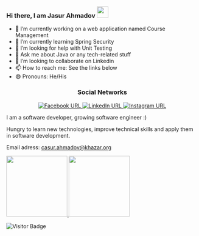 ### Hi there, I am Jasur Ahmadov <img src="https://raw.githubusercontent.com/aemmadi/aemmadi/master/wave.gif" width="30">

- 🔭 I’m currently working on a web application named Course Management
- 🌱 I’m currently learning Spring Security
- 🤔 I’m looking for help with Unit Testing
- 💬 Ask me about Java or any tech-related stuff
- 👯 I’m looking to collaborate on Linkedin
- 📫 How to reach me: See the links below
- 😄 Pronouns: He/His
<h3 align="center">Social Networks</h3>

<p align="center">
  
<a href="https://www.facebook.com/jasur.ahmadoff">
<img alt="Facebook URL" src="https://img.shields.io/twitter/url?label=Facebook&logo=Facebook&url=https%3A%2F%2Fwww.linkedin.com%2Fin%2Fjasur-ahmadov%2F">
</a>  

<a href="https://www.linkedin.com/in/jasur-ahmadov/">
<img alt="LinkedIn URL" src="https://img.shields.io/twitter/url?label=LinkedIn&logo=LinkedIn&url=https%3A%2F%2Fwww.linkedin.com%2Fin%2Fjasur-ahmadovli-23500b198%2F">
</a> 
  
<a href="https://www.instagram.com/jasur.ahmadoff/">
<img alt="Instagram URL" src="https://img.shields.io/twitter/url?label=Instagram&logo=Instagram&url=https%3A%2F%2Fwww.linkedin.com%2Fin%2Fjasur-ahmadovli-23500b198%2F">
</a>

</p>

I am a software developer, growing software engineer :)

Hungry to learn new technologies, improve technical skills and apply them in software development.

Email adress: casur.ahmadov@khazar.org

<a href="https://github.com/jasur-ahmadov">
  <img height="160em" src="https://github-readme-stats.vercel.app/api?username=jasur-ahmadov&zsh-theme&show_icons=true" />
  <img height="160em" src="https://github-readme-stats.vercel.app/api/top-langs/?username=muradisgandar&hide=groovy&langs_count=4&zsh-theme&layout=compact" />
</a>

![Visitor Badge](https://visitor-badge.laobi.icu/badge?page_id=jasur-ahmadov)

